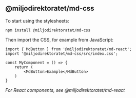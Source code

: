 ## @miljodirektoratet/md-css

To start using the stylesheets:

```
npm install @miljodirektoratet/md-css
```

Then import the CSS, for example from JavaScript:

```
import { MdButton } from '@miljodirektoratet/md-react';
import '@miljodirektoratet/md-css/src/index.css';

const MyComponent = () => {
    return (
        <MdButton>Example</MdButton>
    )
}
```

_For React components, see @miljodirektoratet/md-react_
